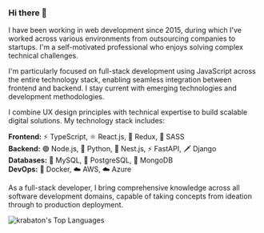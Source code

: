 ### Hi there 👋

I have been working in web development since 2015, during which I've worked across various environments from outsourcing companies to startups. I'm a self-motivated professional who enjoys solving complex technical challenges.

I'm particularly focused on full-stack development using JavaScript across the entire technology stack, enabling seamless integration between frontend and backend. I stay current with emerging technologies and development methodologies.

I combine UX design principles with technical expertise to build scalable digital solutions. My technology stack includes:

**Frontend:** ⚡ TypeScript, ⚛️ React.js, 🔄 Redux, 🎨 SASS  
**Backend:** 🟢 Node.js, 🐍 Python, 🦉 Nest.js, ⚡ FastAPI, 🗡️ Django  
**Databases:** 🐬 MySQL, 🐘 PostgreSQL, 🍃 MongoDB  
**DevOps:** 🐳 Docker, ☁️ AWS, ☁️ Azure

As a full-stack developer, I bring comprehensive knowledge across all software development domains, capable of taking concepts from ideation through to production deployment.

![krabaton's Top Languages](https://github-readme-stats.vercel.app/api/top-langs/?username=krabaton&theme=vue-dark&show_icons=true&hide_border=true&layout=compact)

<!--
**Krabaton/Krabaton** is a ✨ _special_ ✨ repository because its `README.md` (this file) appears on your GitHub profile.

Here are some ideas to get you started:

- 🔭 I’m currently working on ...
- 🌱 I’m currently learning ...
- 👯 I’m looking to collaborate on ...
- 🤔 I’m looking for help with ...
- 💬 Ask me about ...
- 📫 How to reach me: ...
- 😄 Pronouns: ...
- ⚡ Fun fact: ...
-->
